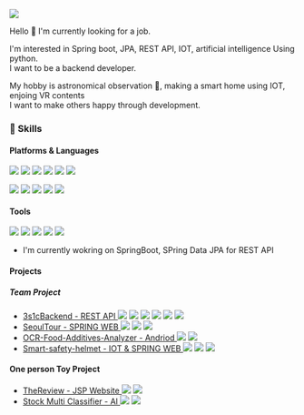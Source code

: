 <p>
  <a href="mailto:tansuho77@gmail.com" target="_blank"><img src="https://img.shields.io/badge/tansuho77@gmail.com-EA4335?style=flat-square&logo=Gmail&logoColor=white"/></a>
</p>

<p>
  Hello 👋 I'm currently looking for a job. <br>
  
  I'm interested in Spring boot, JPA, REST API, IOT, artificial intelligence Using python.<br>
  I want to be a backend developer.<br>
  
  My hobby is astronomical observation  🚀, making a smart home using IOT, enjoing VR contents <br>
  I want to make others happy through development.
</p>

### 💪 Skills
#### Platforms & Languages
<p>
  <img src="https://img.shields.io/badge/Spring-3DDC84?style=flat-square&logo=Spring&logoColor=white"/>
  <img src="https://img.shields.io/badge/Spring Boot-000000?style=flat-square&logo=Spring Boot&logoColor=white"/>
  <img src="https://img.shields.io/badge/Java-61DAFB?style=flat-square&logo=Java&logoColor=black"/>
  <img src="https://img.shields.io/badge/Python-02569B?style=flat-square&logo=Python&logoColor=white"/>
  <img src="https://img.shields.io/badge/Keras-E8E8E8?style=flat-square&logo=Keras%20Cordova&logoColor=black"/>
  <img src="https://img.shields.io/badge/AWS-683D87?style=flat-square&logo=AmazonAWS%20Cordova&logoColor=black"/>
</p>
<p>
  <img src="https://img.shields.io/badge/Java-0095D5?style=flat-square&logo=Java&logoColor=white"/> 
  <img src="https://img.shields.io/badge/Python-FA7343?style=flat-square&logo=Python&logoColor=white"/>
  <img src="https://img.shields.io/badge/MYSQL-0095D5?style=flat-square&logo=MySQL&logoColor=white"/>
  <img src="https://img.shields.io/badge/JSP-000000?style=flat-square&logo=JSP&logoColor=white"/>
  <img src="https://img.shields.io/badge/Andriod-3DDC84?style=flat-square&logo=Android&logoColor=white"/>
</p>

#### Tools
<p>
  <img src="https://img.shields.io/badge/IntelliJ IDEA-B7178C?style=flat-square&logo=IntelliJ IDEA&logoColor=white"/>
  <img src="https://img.shields.io/badge/Eclipse IDE-FFCA28?style=flat-square&logo=Eclipse IDE&logoColor=black"/>
  <img src="https://img.shields.io/badge/Linux-FFCA28?style=flat-square&logo=Linux&logoColor=black"/>
  <img src="https://img.shields.io/badge/Git-F05032?style=flat-square&logo=Git&logoColor=white"/>
  <img src="https://img.shields.io/badge/Subversion-683D87?style=flat-square&logo=Subversion&logoColor=white"/>
</p>


- I'm currently wokring on SpringBoot, SPring Data JPA for REST API

#### Projects

##### Team Project
  
- <a href ="https://github.com/TH-Project/3s1cBackend"> 3s1cBackend - REST API </a> <img src="https://img.shields.io/badge/Spring Boot-000000?style=flat-square&logo=Spring Boot&logoColor=white"/> <img src="https://img.shields.io/badge/AWS-683D87?style=flat-square&logo=AmazonAWS%20Cordova&logoColor=black"/>  <img src="https://img.shields.io/badge/MYSQL-0095D5?style=flat-square&logo=MySQL&logoColor=white"/>    <img src="https://img.shields.io/badge/Vue.js-3DDC84?style=flat-square&logo=Vue.js&logoColor=white"/> <img src="https://img.shields.io/badge/Keras-E8E8E8?style=flat-square&logo=Keras%20Cordova&logoColor=black"/>  <img src="https://img.shields.io/badge/Linux-FFCA28?style=flat-square&logo=Linux&logoColor=black"/>
- <a href ="https://github.com/TH-Project/SeoulTour"> SeoulTour - SPRING WEB </a> <img src="https://img.shields.io/badge/Spring-3DDC84?style=flat-square&logo=Spring&logoColor=white"/>  <img src="https://img.shields.io/badge/JSP-000000?style=flat-square&logo=JSP&logoColor=white"/>   <img src="https://img.shields.io/badge/MYSQL-0095D5?style=flat-square&logo=MySQL&logoColor=white"/>
- <a href ="https://github.com/SuHoTan/OCR-Food-Additives-Analyzer"> OCR-Food-Additives-Analyzer - Andriod </a>   <img src="https://img.shields.io/badge/Andriod-3DDC84?style=flat-square&logo=Android&logoColor=white"/>   <img src="https://img.shields.io/badge/Java-0095D5?style=flat-square&logo=Java&logoColor=white"/> 
- <a href ="https://github.com/SuHoTan/Smart-safety-helmet"> Smart-safety-helmet - IOT & SPRING WEB </a>   <img src="https://img.shields.io/badge/Python-FA7343?style=flat-square&logo=Python&logoColor=white"/>   <img src="https://img.shields.io/badge/MQTT-FFCA28?style=flat-square&logo=Eclipse Mosquitto&logoColor=black"/> <img src="https://img.shields.io/badge/Spring-3DDC84?style=flat-square&logo=Spring&logoColor=white"/>
  
#### One person Toy Project
- <a href ="https://github.com/SuHoTan/JSP_Web_TheReview"> TheReview - JSP Website </a> <img src="https://img.shields.io/badge/JSP-000000?style=flat-square&logo=JSP&logoColor=white"/>   <img src="https://img.shields.io/badge/MYSQL-0095D5?style=flat-square&logo=MySQL&logoColor=white"/>
- <a href ="https://github.com/SuHoTan/AI_Stock_ClassiFierr"> Stock Multi Classifier - AI </a>   <img src="https://img.shields.io/badge/Python-FA7343?style=flat-square&logo=Python&logoColor=white"/> <img src="https://img.shields.io/badge/Keras-E8E8E8?style=flat-square&logo=Keras%20Cordova&logoColor=black"/>
  
